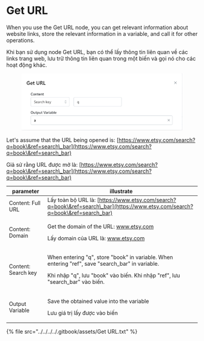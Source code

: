 # Get URL

When you use the Get URL node, you can get relevant information about website links, store the relevant information in a variable, and call it for other operations.

Khi bạn sử dụng node Get URL, bạn có thể lấy thông tin liên quan về các links trang web, lưu trữ thông tin liên quan trong một biến và gọi nó cho các hoạt động khác.

<figure><img src="../../../../.gitbook/assets/image (13) (1) (1) (1) (1) (1).png" alt=""><figcaption></figcaption></figure>

Let's assume that the URL being opened is: [https://www.etsy.com/search?q=book\&ref=search\_bar](https://www.etsy.com/search?q=book\&ref=search_bar)

Giả sử rằng URL được mở là: [https://www.etsy.com/search?q=book\&ref=search\_bar](https://www.etsy.com/search?q=book\&ref=search_bar)

| parameter           | illustrate                                                                                                                                                                                         |
| ------------------- | -------------------------------------------------------------------------------------------------------------------------------------------------------------------------------------------------- |
| Content: Full URL   | Lấy toàn bộ URL là: [https://www.etsy.com/search?q=book\&ref=search\_bar](https://www.etsy.com/search?q=book\&ref=search_bar)                                                                      |
| Content: Domain     | <p>Get the domain of the URL: www.etsy.com</p><p></p><p>Lấy domain của URL là: www.etsy.com</p>                                                                                                    |
| Content: Search key | <p>When entering "q", store "book" in variable. When entering "ref", save "search_bar" in variable.</p><p></p><p>Khi nhập "q", lưu "book" vào biến. Khi nhập "ref", lưu "search_bar" vào biến.</p> |
| Output Variable     | <p>Save the obtained value into the variable</p><p></p><p>Lưu giá trị lấy được vào biến</p>                                                                                                        |

{% file src="../../../../.gitbook/assets/Get URL.txt" %}
